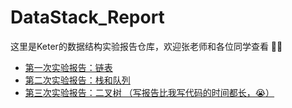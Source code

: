 # DataStack_Report

这里是Keter的数据结构实验报告仓库，欢迎张老师和各位同学查看 👏👏

- [第一次实验报告：链表](https://github.com/Jupiter-king/DataStack_Report/tree/main/%E5%AE%9E%E9%AA%8C%E6%8A%A5%E5%91%8A/%E7%AC%AC%E4%B8%80%E6%AC%A1%E5%AE%9E%E9%AA%8C%E6%8A%A5%E5%91%8A)
- [第二次实验报告：栈和队列](https://github.com/Jupiter-king/DataStack_Report/tree/main/%E5%AE%9E%E9%AA%8C%E6%8A%A5%E5%91%8A/%E7%AC%AC%E4%BA%8C%E6%AC%A1%E5%AE%9E%E9%AA%8C%E6%8A%A5%E5%91%8A)
- [第三次实验报告：二叉树 （写报告比我写代码的时间都长，😭）](https://github.com/Jupiter-king/DataStack_Report/tree/main/%E5%AE%9E%E9%AA%8C%E6%8A%A5%E5%91%8A/%E7%AC%AC%E4%B8%89%E6%AC%A1%E5%AE%9E%E9%AA%8C%E6%8A%A5%E5%91%8A)





